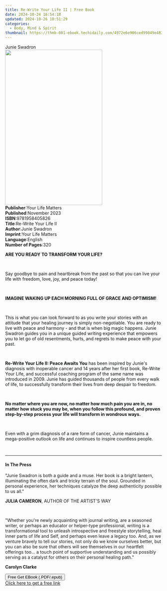```yaml
---
title: Re-Write Your Life II | Free Book
date: 2024-10-24 16:54:18
updated: 2024-10-26 10:51:29
categories:
  - Body, Mind & Spirit
thumbnail: https://thmb-001-ebook.techidaily.com/4972e6e906ced99049e483a10c36e5b9739c031edb68a0e65e85c21bca22cc04.jpg
---
```

<main id="book-container">
  <div class="flex flex-col">
    <div class="book-brief flex-1 py-6 px-4 sm:p-6 md:py-10 md:px-8">
      <!-- brief-->
      <div class="book-brief-main">Junie Swadron</div>
    </div>
    <div
      class="book-meta-info flex-1 grid gap-4 col-start-1 col-end-3 row-start-1 sm:mb-6 sm:grid-cols-4 lg:gap-6 lg:col-start-2 lg:row-end-6 lg:row-span-6 lg:mb-0"
    >
      <div
        class="book-meta-info-left place-content-center mt-4 p-4 text-sm leading-6 col-start-2 col-span-2 dark:text-slate-400"
      >
        <img
          class="w-full h-500 object-cover rounded-lg sm:h-255 sm:col-span-2 lg:col-span-full"
          src="https://img-001-ebook.techidaily.com/e2718b7fcd13b18c74da1695e886504db77def12780bd5688ee5d8a3c818139c.jpg"
          alt=""
          width="312"
          height="500"
        />
      </div>
      <div
        class="book-meta-info-right mt-2 col-start-1 row-start-2 col-span-3 self-center"
      >
        <!-- meta data  -->
        <div class="flex flex-col px-4 md:px-8">
          <div class="flex-1">
            <strong>Publisher</strong>:<span class="px-2"
              >Your Life Matters</span
            >
          </div>
          <div class="flex-1">
            <strong>Published</strong>:<span class="px-2">November 2023</span>
          </div>
          <div class="flex-1">
            <strong>ISBN</strong>:<span class="px-2">9781958405826</span>
          </div>
          <div class="flex-1">
            <strong>Title</strong>:<span class="px-2"
              >Re-Write Your Life II</span
            >
          </div>
          <div class="flex-1">
            <strong>Author</strong>:<span class="px-2">Junie Swadron</span>
          </div>
          <div class="flex-1">
            <strong>Imprint</strong>:<span class="px-2">Your Life Matters</span>
          </div>
          <div class="flex-1">
            <strong>Language</strong>:<span class="px-2">English</span>
          </div>
          <div class="flex-1">
            <strong>Number of Pages</strong>:<span class="px-2">320</span>
          </div>
        </div>
      </div>
    </div>
    <div class="book-description flex-1 py-6 px-4 sm:p-6 md:py-10 md:px-8">
      <div class="book-description-main">
        <div accordion-content="" id="description">
          <p>
            <strong style="color: rgb(15, 17, 17)"
              >ARE YOU READY TO TRANSFORM YOUR LIFE?</strong
            >
          </p>
          <p><br /></p>
          <p>
            <span style="color: rgb(15, 17, 17)"
              >Say goodbye to pain and heartbreak from the past so that you can
              live your life with freedom, love, joy, and peace today!</span
            >
          </p>
          <p><br /></p>
          <p>
            <strong style="color: rgb(15, 17, 17)"
              >IMAGINE WAKING UP EACH MORNING FULL OF GRACE AND
              OPTIMISM!</strong
            >
          </p>
          <p><br /></p>
          <p>
            <span style="color: rgb(15, 17, 17)"
              >This is what you can look forward to as you write your stories
              with an attitude that your healing journey is simply
              non-negotiable. You are ready to live with peace and harmony - and
              that is when big magic happens. Junie Swadron guides you in a
              unique guided writing experience that empowers you to let go of
              old resentments, hurts, and regrets to make peace with your
              past.</span
            >
          </p>
          <p><br /></p>
          <p>
            <strong style="color: rgb(15, 17, 17)"
              >Re-Write Your Life II: Peace Awaits You</strong
            ><span style="color: rgb(15, 17, 17)"
              >&nbsp;has been inspired by Junie's diagnosis with inoperable
              cancer and 14 years after her first book, Re-Write Your Life, and
              successful coaching program of the same name was introduced in
              2009. Junie has guided thousands of people from every walk of
              life, to successfully transform their lives from deep despair to
              freedom.</span
            >
          </p>
          <p><br /></p>
          <p>
            <strong style="color: rgb(15, 17, 17)"
              >No matter where you are now, no matter how much pain you are in,
              no matter how stuck you may be, when you follow this profound, and
              proven step-by-step process your life will transform in wondrous
              ways.</strong
            >
          </p>
          <p><br /></p>
          <p>
            <span style="color: rgb(15, 17, 17)"
              >Even with a grim diagnosis of a rare form of cancer, Junie
              maintains a mega-positive outlook on life and continues to inspire
              countless people.</span
            >
          </p>
          <p><br /></p>
        </div>
        <div class="accordion-fader"></div>
      </div>
    </div>
    <div class="book-excerpts flex-1 py-6 px-4 sm:p-6 md:py-10 md:px-8">
      <!-- excerpts-->
      <div class="book-excerpts-main">
        <hr />
        <h4 class="placeholder placeholder-heading">
          <span>In The Press</span>
        </h4>
        <p></p>
        <p>
          "Junie Swadron is both a guide and a muse. Her book is a bright
          lantern, illuminating the often dark and tricky terrain of the soul.
          Grounded in personal experience, her techniques catalyze the deep
          authenticity possible to us all."
        </p>
        <p><strong>JULIA CAMERON</strong>, AUTHOR OF THE ARTIST'S WAY</p>
        <p><br /></p>
        <p>
          "Whether you're newly acquainting with journal writing, are a seasoned
          writer, or perhaps an educator or helper-type professional, writing is
          a transformational tool to unleash introspective and freestyle
          storytelling, heal inner parts of life and Self, and perhaps even
          leave a legacy too. And, as we venture bravely to tell our stories,
          not only do we know ourselves better, but you can also be sure that
          others will see themselves in our heartfelt offerings too... a touch
          point of supportive understanding and us possibly serving as a
          catalyst for others on their personal healing path."
        </p>
        <p><strong>Carolyn Clarke</strong></p>
        <p></p>
      </div>
    </div>
    <div
      class="book-about-author flex-1 py-6 px-4 sm:p-6 md:py-10 md:px-8"
    ></div>
    <div class="book-free-get flex-1 py-6 px-4 sm:p-6 md:py-10 md:px-8">
      <button
        id="btn-free-get"
        class="bg-blue-500 hover:bg-blue-700 text-white font-bold py-2 px-4 rounded"
      >
        Free Get EBook (.PDF/.epub)
      </button>
      <div id="countdown-display" class="px-2 text-lg mt-2"></div>
      <a
        id="free-link"
        class="hidden bg-blue-500 hover:bg-blue-700 text-white font-bold py-2 px-4 rounded"
        href="https://www.ebooks.com/en-us/book/211150662/re-write-your-life-ii/junie-swadron/"
        target="_blank"
        >Click here to get a free link</a
      >
    </div>
    <script>
      let countdownTime = 0;
      let countdownInterval = null;
      document
        .getElementById('btn-free-get')
        .addEventListener('click', startCountdown);
      function startCountdown() {
        countdownTime = new Date().getTime() + 60000 * 3;
        countdownInterval = setInterval(updateCountdown, 1000);
        document.getElementById('btn-free-get').disabled = true;
        document
          .getElementById('btn-free-get')
          .classList.add('bg-gray-500', 'cursor-not-allowed');
      }
      function updateCountdown() {
        let currentTime = new Date().getTime();
        let timeLeft = countdownTime - currentTime;
        let secondsLeft = Math.floor(timeLeft / 1000);
        document.getElementById('countdown-display').innerHTML =
          `Remaining time: ${secondsLeft} seconds.`;
        if (secondsLeft <= 0) {
          clearInterval(countdownInterval);
          document.getElementById('btn-free-get').classList.add('hidden');
          document.getElementById('free-link').classList.remove('hidden');
          document.getElementById('countdown-display').innerHTML = '';
        }
      }
    </script>
  </div>
</main>
